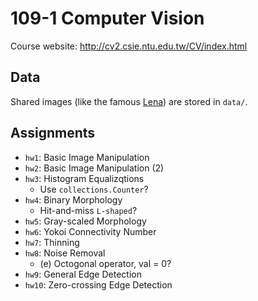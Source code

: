 # 109-1 Computer Vision

Course website: http://cv2.csie.ntu.edu.tw/CV/index.html

## Data
Shared images (like the famous [Lena](https://en.wikipedia.org/wiki/Lenna)) are stored in `data/`. 

## Assignments
- `hw1`: Basic Image Manipulation
- `hw2`: Basic Image Manipulation (2)
- `hw3`: Histogram Equalizqtions
    - Use `collections.Counter`?
- `hw4`: Binary Morphology
    - Hit-and-miss `L-shaped`?
- `hw5`: Gray-scaled Morphology
- `hw6`: Yokoi Connectivity Number
- `hw7`: Thinning
- `hw8`: Noise Removal
    - (e) Octogonal operator, val = 0?
- `hw9`: General Edge Detection
- `hw10`: Zero-crossing Edge Detection